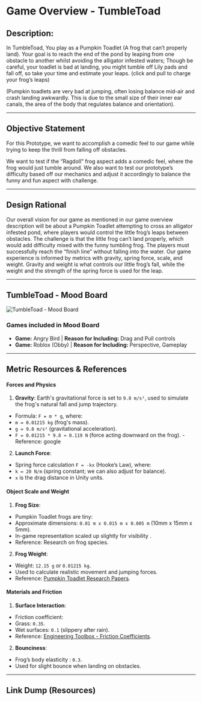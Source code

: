 # Game Overview - TumbleToad

## Description:

In TumbleToad, You play as a Pumpkin Toadlet (A frog that can’t properly land). Your goal is to reach the end of the pond by leaping from one obstacle to another whilst avoiding the alligator infested waters; Though be careful, your toadlet is bad at landing, you might tumble off Lily pads and fall off, so take your time and estimate your leaps.
(click and pull to charge your frog’s leaps)

(Pumpkin toadlets are very bad at jumping, often losing balance mid-air and crash landing awkwardly. This is due to the small size of their inner ear canals, the area of the body that regulates balance and orientation).

---

## Objective Statement

For this Prototype, we want to accomplish a comedic feel to our game while trying to keep the thrill from falling off obstacles. 

We want to test if the “Ragdoll” frog aspect adds a comedic feel, where the frog would just tumble around. We also want to test our prototype’s difficulty based off our mechanics and adjust it accordingly to balance the funny and fun aspect with challenge.

---

## Design Rational

Our overall vision for our game as mentioned in our game overview description will be about a Pumpkin Toadlet attempting to cross an alligator infested pond, where players would control the little frog’s leaps between obstacles. The challenge is that the little frog can’t land properly, which would add difficulty mixed with the funny tumbling frog. The players must successfully reach the “finish line” without falling into the water.
Our game experience is informed by metrics with gravity, spring force, scale, and weight. Gravity and weight is what controls our little frog’s fall, while the weight and the strength of the spring force is used for the leap.

---

## TumbleToad - Mood Board

![TumbleToad - Mood Board](https://imgur.com/a/g7Z9QYt)

### Games included in Mood Board
- **Game:** Angry Bird | **Reason for Including:** Drag and Pull controls
- **Game:** Roblox (Obby) | **Reason for Including:** Perspective, Gameplay

---

## Metric Resources & References

#### Forces and Physics 

1. **Gravity**: Earth's gravitational force is set to `9.8 m/s²`, used to simulate the frog's natural fall and jump trajectory. 
-	Formula: `F = m * g`, where: 
-	`m = 0.01215 kg` (frog's mass). 
-	`g = 9.8 m/s²` (gravitational acceleration). 
-	`F = 0.01215 * 9.8 ≈ 0.119 N` (force acting downward on the frog).    - Reference: google 
  
2. **Launch Force**:  
-	Spring force calculation `F = -kx` (Hooke’s Law), where: 
-	`k = 20 N/m` (spring constant; we can also adjust for balance). 
-	`x` is the drag distance in Unity units. 
  
#### Object Scale and Weight 
1. **Frog Size**: 
-	Pumpkin Toadlet frogs are tiny: 
-	Approximate dimensions: `0.01 m x 0.015 m x 0.005 m` (10mm x 15mm x 5mm). 
-	In-game representation scaled up slightly for visibility . 
-	Reference: Research on frog species. 
  
2. **Frog Weight**: 
-	Weight: `12.15 g` or `0.01215 kg`. 
-	Used to calculate realistic movement and jumping forces. 
-	Reference: [Pumpkin Toadlet Research Papers](https://worldspecies.org/ntaxa/960910). 
  
#### Materials and Friction 
1. **Surface Interaction**: 
-	Friction coefficient: 
-	Grass: `0.35`. 
-	Wet surfaces: `0.1` (slippery after rain). 
-	Reference: [Engineering Toolbox - Friction Coefficients](https://www.engineeringtoolbox.com). 
  
2. **Bounciness**: 
-	Frog’s body elasticity : `0.3`. 
-	Used for slight bounce when landing on obstacles. 

---

## Link Dump (Resources)

